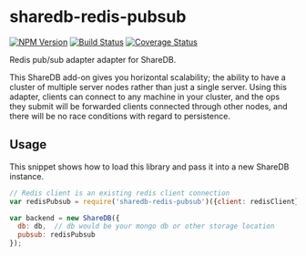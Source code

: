 # sharedb-redis-pubsub

  [![NPM Version](https://img.shields.io/npm/v/sharedb-redis-pubsub.svg)](https://npmjs.org/package/sharedb-redis-pubsub)
  [![Build Status](https://travis-ci.org/share/sharedb-redis-pubsub.svg?branch=master)](https://travis-ci.org/share/sharedb-redis-pubsub)
  [![Coverage Status](https://coveralls.io/repos/github/share/sharedb-redis-pubsub/badge.svg?branch=master)](https://coveralls.io/github/share/sharedb-redis-pubsub?branch=master)

Redis pub/sub adapter adapter for ShareDB.

This ShareDB add-on gives you horizontal scalability; the ability to have a cluster of multiple server nodes rather than just a single server. Using this adapter, clients can connect to any machine in your cluster, and the ops they submit will be forwarded clients connected through other nodes, and there will be no race conditions with regard to persistence.

## Usage

This snippet shows how to load this library and pass it into a new ShareDB instance.

```js
// Redis client is an existing redis client connection
var redisPubsub = require('sharedb-redis-pubsub')({client: redisClient});

var backend = new ShareDB({
  db: db,  // db would be your mongo db or other storage location
  pubsub: redisPubsub
});
```
